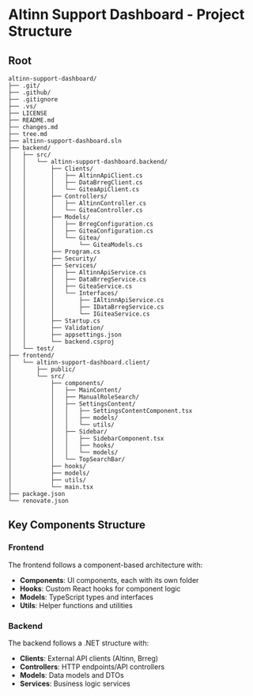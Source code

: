 # Altinn Support Dashboard - Project Structure

## Root
```
altinn-support-dashboard/
├── .git/
├── .github/
├── .gitignore
├── .vs/
├── LICENSE
├── README.md
├── changes.md
├── tree.md
├── altinn-support-dashboard.sln
├── backend/
│   ├── src/
│   │   └── altinn-support-dashboard.backend/
│   │       ├── Clients/
│   │       │   ├── AltinnApiClient.cs
│   │       │   ├── DataBrregClient.cs
│   │       │   └── GiteaApiClient.cs
│   │       ├── Controllers/
│   │       │   ├── AltinnController.cs
│   │       │   └── GiteaController.cs
│   │       ├── Models/
│   │       │   ├── BrregConfiguration.cs
│   │       │   ├── GiteaConfiguration.cs
│   │       │   └── Gitea/
│   │       │       └── GiteaModels.cs
│   │       ├── Program.cs
│   │       ├── Security/
│   │       ├── Services/
│   │       │   ├── AltinnApiService.cs
│   │       │   ├── DataBrregService.cs
│   │       │   ├── GiteaService.cs
│   │       │   └── Interfaces/
│   │       │       ├── IAltinnApiService.cs
│   │       │       ├── IDataBrregService.cs
│   │       │       └── IGiteaService.cs
│   │       ├── Startup.cs
│   │       ├── Validation/
│   │       ├── appsettings.json
│   │       └── backend.csproj
│   └── test/
├── frontend/
│   └── altinn-support-dashboard.client/
│       ├── public/
│       └── src/
│           ├── components/
│           │   ├── MainContent/
│           │   ├── ManualRoleSearch/
│           │   ├── SettingsContent/
│           │   │   ├── SettingsContentComponent.tsx
│           │   │   ├── models/
│           │   │   └── utils/
│           │   ├── Sidebar/
│           │   │   ├── SidebarComponent.tsx
│           │   │   ├── hooks/
│           │   │   └── models/
│           │   └── TopSearchBar/
│           ├── hooks/
│           ├── models/
│           ├── utils/
│           └── main.tsx
├── package.json
└── renovate.json
```

## Key Components Structure

### Frontend
The frontend follows a component-based architecture with:
- **Components**: UI components, each with its own folder
- **Hooks**: Custom React hooks for component logic
- **Models**: TypeScript types and interfaces
- **Utils**: Helper functions and utilities

### Backend
The backend follows a .NET structure with:
- **Clients**: External API clients (Altinn, Brreg)
- **Controllers**: HTTP endpoints/API controllers
- **Models**: Data models and DTOs
- **Services**: Business logic services
